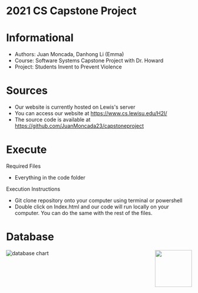 # 2021 CS Capstone Project 

# Informational 
* Authors: Juan Moncada, Danhong Li (Emma)
* Course: Software Systems Capstone Project with Dr. Howard
* Project: Students Invent to Prevent Violence

# Sources 
* Our website is currently hosted on Lewis's server
* You can access our website at https://www.cs.lewisu.edu/H2I/
* The source code is available at https://github.com/JuanMoncada23/capstoneproject

# Execute 
Required Files 
* Everything in the code folder

Execution Instructions
* Git clone repository onto your computer using terminal or powershell 
* Double click on Index.html and our code will run locally on your computer. You can do the same with the rest of the files. 

# Database 
![database chart](https://user-images.githubusercontent.com/54727154/116839016-3d7d5480-ab96-11eb-9ce1-ba7658c71abb.jpg)
<img align="right" width="100" height="100" src="![database table](https://user-images.githubusercontent.com/54727154/116838941-ed05f700-ab95-11eb-9b76-446ee6ff54b4.jpg)"> 




